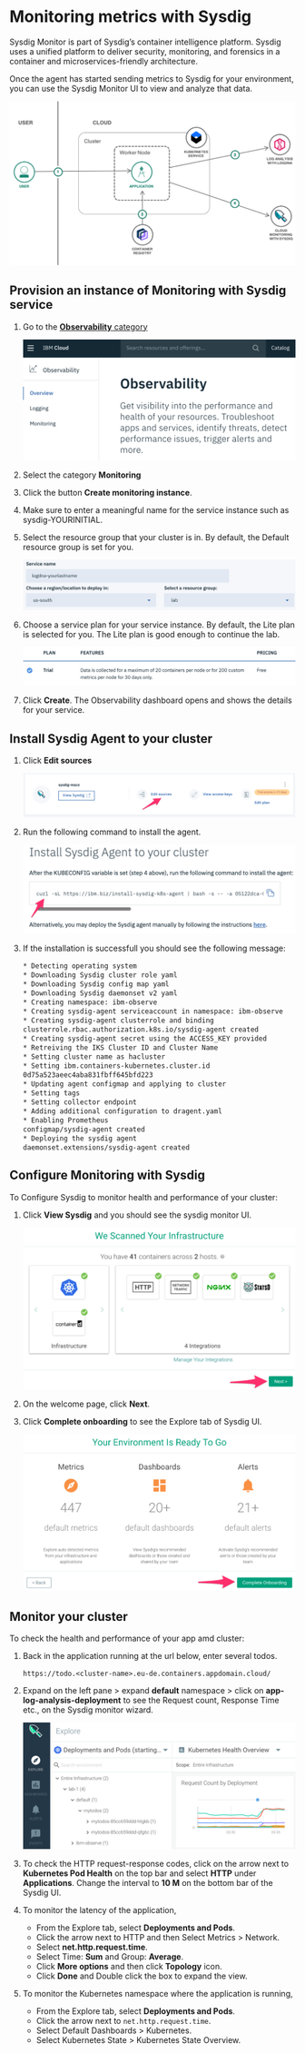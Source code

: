 # Monitoring metrics with Sysdig

Sysdig Monitor is part of Sysdig’s container intelligence platform. Sysdig uses a unified platform to deliver security, monitoring, and forensics in a container and microservices-friendly architecture.

Once the agent has started sending metrics to Sysdig for your environment, you can use the Sysdig Monitor UI to view and analyze that data.

![](../images/log-monitor.png)

## Provision an instance of Monitoring with Sysdig service

1. Go to the [**Observability** category](https://cloud.ibm.com/observe)

    ![](../images/observe-landing.png)

1. Select the category **Monitoring**

1. Click the button **Create monitoring instance**.

1. Make sure to enter a meaningful name for the service instance such as sysdig-YOURINITIAL.

1. Select the resource group that your cluster is in. By default, the Default resource group is set for you.

    ![](../images/logging-creation.png)

1. Choose a service plan for your service instance. By default, the Lite plan is selected for you. The Lite plan is good enough to continue the lab.

    ![](../images/sysdig-plan.png)

1. Click **Create**. The Observability dashboard opens and shows the details for your service.

## Install Sysdig Agent to your cluster

1. Click **Edit sources**

    ![](../images/sysdig-edit.png)

1. Run the following command to install the agent.

    ![](../images/sysdig-install.png)

1. If the installation is successfull you should see the following message:

    ```
    * Detecting operating system
    * Downloading Sysdig cluster role yaml
    * Downloading Sysdig config map yaml
    * Downloading Sysdig daemonset v2 yaml
    * Creating namespace: ibm-observe
    * Creating sysdig-agent serviceaccount in namespace: ibm-observe
    * Creating sysdig-agent clusterrole and binding
    clusterrole.rbac.authorization.k8s.io/sysdig-agent created
    * Creating sysdig-agent secret using the ACCESS_KEY provided
    * Retreiving the IKS Cluster ID and Cluster Name
    * Setting cluster name as hacluster
    * Setting ibm.containers-kubernetes.cluster.id 0d75a523aeec4aba831fbff645bfd223
    * Updating agent configmap and applying to cluster
    * Setting tags
    * Setting collector endpoint
    * Adding additional configuration to dragent.yaml
    * Enabling Prometheus
    configmap/sysdig-agent created
    * Deploying the sysdig agent
    daemonset.extensions/sysdig-agent created
    ```

## Configure Monitoring with Sysdig

To Configure Sysdig to monitor health and performance of your cluster:

1. Click **View Sysdig** and you should see the sysdig monitor UI.

    ![](../images/sysdig-welcome.png)

1. On the welcome page, click **Next**.

1. Click **Complete onboarding** to see the Explore tab of Sysdig UI.

    ![](../images/sysdig-onboarding.png)

## Monitor your cluster
To check the health and performance of your app amd cluster:

1. Back in the application running at the url below, enter several todos.
    ```
    https://todo.<cluster-name>.eu-de.containers.appdomain.cloud/
    ```

1. Expand <cluster-name> on the left pane > expand **default** namespace > click on **app-log-analysis-deployment** to see the Request count, Response Time etc., on the Sysdig monitor wizard.

    ![](../images/sysdig-explore.png)

1. To check the HTTP request-response codes, click on the arrow next to **Kubernetes Pod Health** on the top bar and select **HTTP** under **Applications**. Change the interval to **10 M** on the bottom bar of the Sysdig UI.

1. To monitor the latency of the application,
    * From the Explore tab, select **Deployments and Pods**.
    * Click the arrow next to HTTP and then Select Metrics > Network.
    * Select **net.http.request.time**.
    * Select Time: **Sum** and Group: **Average**.
    * Click **More options** and then click **Topology** icon.
    * Click **Done** and Double click the box to expand the view.

1. To monitor the Kubernetes namespace where the application is running,
    * From the Explore tab, select **Deployments and Pods**.
    * Click the arrow next to `net.http.request.time`.
    * Select Default Dashboards > Kubernetes.
    * Select Kubernetes State > Kubernetes State Overview.